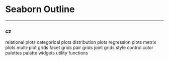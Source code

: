 #   Seaborn Outline

- - - - -

### cz

relational plots
categorical plots
distribution plots
regression plots
metrix plots
multi-plot grids
    facet grids
    pair grids
    joint grids
style control
color palettes
palatte widgets
utility functions